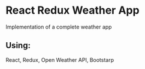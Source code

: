 # React Redux Weather App

Implementation of a complete weather app

## Using:
React, Redux, Open Weather API, Bootstarp 
